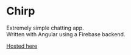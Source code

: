 # Chirp

Extremely simple chatting app.  
Written with Angular using a Firebase backend.  

[Hosted here](https://chirpapp.firebaseapp.com/)



